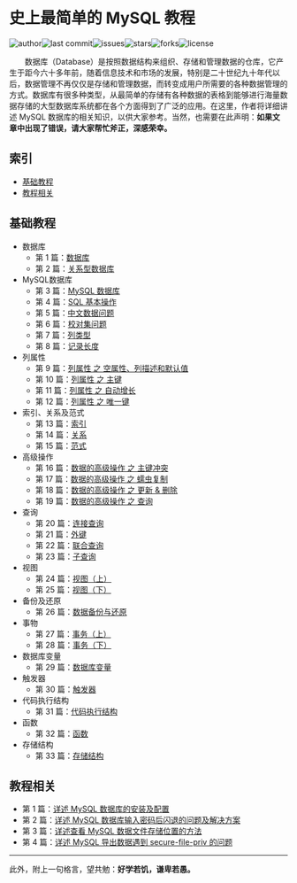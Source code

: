 # 史上最简单的 MySQL 教程

![author](https://img.shields.io/badge/author-chariesgavin-blueviolet.svg)![last commit](https://img.shields.io/github/last-commit/guobinhit/mysql-tutorial.svg)![issues](https://img.shields.io/github/issues/guobinhit/mysql-tutorial.svg)![stars](https://img.shields.io/github/stars/guobinhit/mysql-tutorial.svg)![forks](https://img.shields.io/github/forks/guobinhit/mysql-tutorial.svg)![license](https://img.shields.io/github/license/guobinhit/mysql-tutorial.svg)

　　数据库（Database）是按照数据结构来组织、存储和管理数据的仓库，它产生于距今六十多年前，随着信息技术和市场的发展，特别是二十世纪九十年代以后，数据管理不再仅仅是存储和管理数据，而转变成用户所需要的各种数据管理的方式。数据库有很多种类型，从最简单的存储有各种数据的表格到能够进行海量数据存储的大型数据库系统都在各个方面得到了广泛的应用。在这里，作者将详细讲述 MySQL 数据库的相关知识，以供大家参考。当然，也需要在此声明：**如果文章中出现了错误，请大家帮忙斧正，深感荣幸。**

## 索引

- [基础教程](#基础教程)
- [教程相关](#教程相关)


## 基础教程

- 数据库
  - 第 1 篇：[数据库](https://github.com/guobinhit/mysql-tutorial/blob/master/articles/database.md)
  - 第 2 篇：[关系型数据库](https://github.com/guobinhit/mysql-tutorial/blob/master/articles/relation-db.md)
- MySQL数据库  
  - 第 3 篇：[MySQL 数据库](https://github.com/guobinhit/mysql-tutorial/blob/master/articles/mysql_db.md)
  - 第 4 篇：[SQL 基本操作](https://github.com/guobinhit/mysql-tutorial/blob/master/articles/sql-operation.md)
  - 第 5 篇：[中文数据问题](https://github.com/guobinhit/mysql-tutorial/blob/master/articles/chinese-data.md)
  - 第 6 篇：[校对集问题](https://github.com/guobinhit/mysql-tutorial/blob/master/articles/collate.md)
  - 第 7 篇：[列类型](https://github.com/guobinhit/mysql-tutorial/blob/master/articles/column-type.md)
  - 第 8 篇：[记录长度](https://github.com/guobinhit/mysql-tutorial/blob/master/articles/record-length.md)
- 列属性
  - 第 9 篇：[列属性 之 空属性、列描述和默认值](https://github.com/guobinhit/mysql-tutorial/blob/master/articles/column-null-comment-default.md)
  - 第 10 篇：[列属性 之 主键](https://github.com/guobinhit/mysql-tutorial/blob/master/articles/primarykey.md)
  - 第 11 篇：[列属性 之 自动增长](https://github.com/guobinhit/mysql-tutorial/blob/master/articles/increment.md)
  - 第 12 篇：[列属性 之 唯一键](https://github.com/guobinhit/mysql-tutorial/blob/master/articles/uniquekey.md)
- 索引、关系及范式
  - 第 13 篇：[索引](https://github.com/guobinhit/mysql-tutorial/blob/master/articles/index.md)
  - 第 14 篇：[关系](https://github.com/guobinhit/mysql-tutorial/blob/master/articles/relation.md)
  - 第 15 篇：[范式](https://github.com/guobinhit/mysql-tutorial/blob/master/articles/paradigm.md)
- 高级操作
  - 第 16 篇：[数据的高级操作 之 主键冲突](https://github.com/guobinhit/mysql-tutorial/blob/master/articles/duplicate-primary-key.md)
  - 第 17 篇：[数据的高级操作 之 蠕虫复制](https://github.com/guobinhit/mysql-tutorial/blob/master/articles/worm-copy.md)
  - 第 18 篇：[数据的高级操作 之 更新 & 删除](https://github.com/guobinhit/mysql-tutorial/blob/master/articles/updata-and-delete.md)
  - 第 19 篇：[数据的高级操作 之 查询](https://github.com/guobinhit/mysql-tutorial/blob/master/articles/select.md)
- 查询
  - 第 20 篇：[连接查询](https://github.com/guobinhit/mysql-tutorial/blob/master/articles/join-query.md)
  - 第 21 篇：[外键](https://github.com/guobinhit/mysql-tutorial/blob/master/articles/foreign-key.md)
  - 第 22 篇：[联合查询](https://github.com/guobinhit/mysql-tutorial/blob/master/articles/union.md)
  - 第 23 篇：[子查询](https://github.com/guobinhit/mysql-tutorial/blob/master/articles/sub-query.md)
- 视图
  - 第 24 篇：[视图（上）](https://github.com/guobinhit/mysql-tutorial/blob/master/articles/view-one.md)
  - 第 25 篇：[视图（下）](https://github.com/guobinhit/mysql-tutorial/blob/master/articles/view-two.md)
- 备份及还原
  - 第 26 篇：[数据备份与还原](https://github.com/guobinhit/mysql-tutorial/blob/master/articles/backup.md)
- 事物
  - 第 27 篇：[事务（上）](https://github.com/guobinhit/mysql-tutorial/blob/master/articles/thing-one.md)
  - 第 28 篇：[事务（下）](https://github.com/guobinhit/mysql-tutorial/blob/master/articles/thing-two.md)
- 数据库变量
  - 第 29 篇：[数据库变量](https://github.com/guobinhit/mysql-tutorial/blob/master/articles/database-variable.md)
- 触发器
  - 第 30 篇：[触发器](https://github.com/guobinhit/mysql-tutorial/blob/master/articles/trigger.md)
- 代码执行结构
  - 第 31 篇：[代码执行结构](https://github.com/guobinhit/mysql-tutorial/blob/master/articles/code-execution-structure.md)
- 函数
  - 第 32 篇：[函数](https://github.com/guobinhit/mysql-tutorial/blob/master/articles/function.md)
- 存储结构
  - 第 33 篇：[存储结构](https://github.com/guobinhit/mysql-tutorial/blob/master/articles/procedure.md)


## 教程相关

- 第 1 篇：[详述 MySQL 数据库的安装及配置](https://github.com/guobinhit/mysql-tutorial/blob/master/articles/install-mysql.md)
- 第 2 篇：[详述 MySQL 数据库输入密码后闪退的问题及解决方案](https://github.com/guobinhit/mysql-tutorial/blob/master/articles/resovle-method.md)
- 第 3 篇：[详述查看 MySQL 数据文件存储位置的方法](https://github.com/guobinhit/mysql-tutorial/blob/master/articles/datafile.md)
- 第 4 篇：[详述 MySQL 导出数据遇到 secure-file-priv 的问题](https://github.com/guobinhit/mysql-tutorial/blob/master/articles/secure.md)


----------
此外，附上一句格言，望共勉：**好学若饥，谦卑若愚。**
